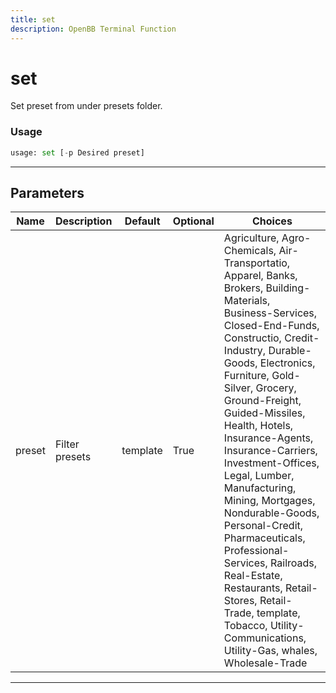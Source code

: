 ```yaml
---
title: set
description: OpenBB Terminal Function
---
```


# set

Set preset from under presets folder.
### Usage 
```python
usage: set [-p Desired preset]
```
---
## Parameters
| Name | Description | Default | Optional | Choices |
| ---- | ----------- | ------- | -------- | ------- |
| preset | Filter presets | template | True | Agriculture, Agro-Chemicals, Air-Transportatio, Apparel, Banks, Brokers, Building-Materials, Business-Services, Closed-End-Funds, Constructio, Credit-Industry, Durable-Goods, Electronics, Furniture, Gold-Silver, Grocery, Ground-Freight, Guided-Missiles, Health, Hotels, Insurance-Agents, Insurance-Carriers, Investment-Offices, Legal, Lumber, Manufacturing, Mining, Mortgages, Nondurable-Goods, Personal-Credit, Pharmaceuticals, Professional-Services, Railroads, Real-Estate, Restaurants, Retail-Stores, Retail-Trade, template, Tobacco, Utility-Communications, Utility-Gas, whales, Wholesale-Trade |
---
